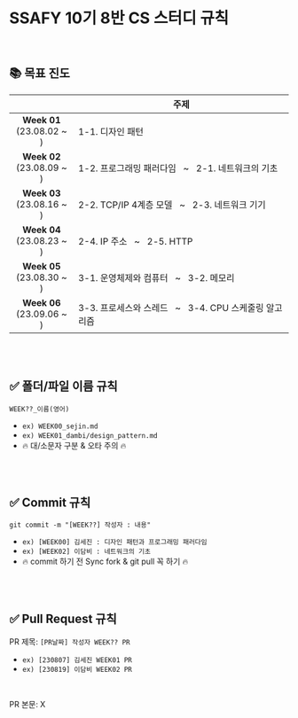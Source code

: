 # SSAFY 10기 8반 CS 스터디 규칙 

<br />

## 📚 목표 진도
||주제|
|:-:|---|
|<b>Week 01</b> </br>(23.08.02 ~ ) | 1-1. 디자인 패턴 |
|<b>Week 02</b> </br>(23.08.09 ~ ) | 1-2. 프로그래밍 패러다임 &nbsp; ~ &nbsp; 2-1. 네트워크의 기초 |
|<b>Week 03</b> </br>(23.08.16 ~ ) | 2-2. TCP/IP 4계층 모델 &nbsp; ~ &nbsp; 2-3. 네트워크 기기 |
|<b>Week 04</b> </br>(23.08.23 ~ ) | 2-4. IP 주소 &nbsp; ~ &nbsp; 2-5. HTTP |
|<b>Week 05</b> </br>(23.08.30 ~ ) | 3-1. 운영체제와 컴퓨터 &nbsp; ~ &nbsp; 3-2. 메모리 |
|<b>Week 06</b> </br>(23.09.06 ~ ) | 3-3. 프로세스와 스레드 &nbsp; ~ &nbsp; 3-4. CPU 스케줄링 알고리즘 |

<br />
<br />

## ✅ 폴더/파일 이름 규칙
`WEEK??_이름(영어)`
- `ex) WEEK00_sejin.md`
- `ex) WEEK01_dambi/design_pattern.md`
- 🔥 대/소문자 구분 & 오타 주의 🔥

<br />
<br />

## ✅ Commit 규칙
`git commit -m "[WEEK??] 작성자 : 내용"`
- `ex) [WEEK00] 김세진 : 디자인 패턴과 프로그래밍 패러다임`
- `ex) [WEEK02] 이담비 : 네트워크의 기초`
- 🔥 commit 하기 전 Sync fork & git pull 꼭 하기 🔥


<br />
<br />

## ✅ Pull Request 규칙
PR 제목: `[PR날짜] 작성자 WEEK?? PR`
- `ex) [230807] 김세진 WEEK01 PR`
- `ex) [230819] 이담비 WEEK02 PR`

<br />

PR 본문: X

<br />



